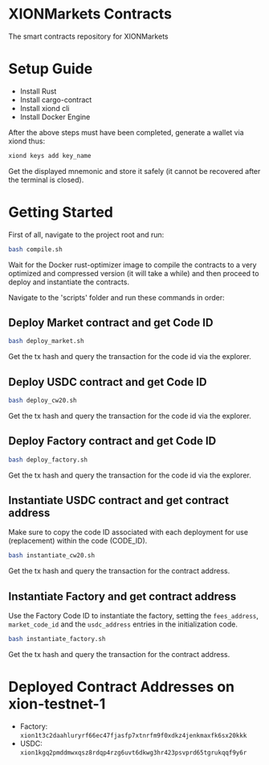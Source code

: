 # XIONMarkets Contracts

The smart contracts repository for XIONMarkets

# Setup Guide

- Install Rust
- Install cargo-contract
- Install xiond cli
- Install Docker Engine

After the above steps must have been completed, generate a wallet via xiond thus:

```bash
xiond keys add key_name
```

Get the displayed mnemonic and store it safely (it cannot be recovered after the terminal is closed).

# Getting Started

First of all, navigate to the project root and run:

```bash
bash compile.sh
```
Wait for the Docker rust-optimizer image to compile the contracts to a very optimized and compressed version (it will take a while) and then proceed to deploy and instantiate the contracts.

Navigate to the 'scripts' folder and run these commands in order:

## Deploy Market contract and get Code ID

```bash
bash deploy_market.sh
```
Get the tx hash and query the transaction for the code id via the explorer.

## Deploy USDC contract and get Code ID

```bash
bash deploy_cw20.sh
```
Get the tx hash and query the transaction for the code id via the explorer.

## Deploy Factory contract and get Code ID

```bash
bash deploy_factory.sh
```
Get the tx hash and query the transaction for the code id via the explorer.

## Instantiate USDC contract and get contract address

Make sure to copy the code ID associated with each deployment for use (replacement) within the code (CODE_ID).

```bash
bash instantiate_cw20.sh
```
Get the tx hash and query the transaction for the contract address.

## Instantiate Factory and get contract address

Use the Factory Code ID to instantiate the factory, setting the `fees_address`, `market_code_id` and the `usdc_address` entries in the initialization code.

```bash
bash instantiate_factory.sh
```
Get the tx hash and query the transaction for the contract address.

# Deployed Contract Addresses on xion-testnet-1

- Factory: `xion1t3c2daahluryrf66ec47fjasfp7xtnrfm9f0xdkz4jenkmaxfk6sx20kkk`
- USDC: `xion1kgq2pmddmwxqsz8rdqp4rzg6uvt6dkwg3hr423psvprd65tgrukqqf9y6r`